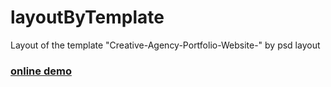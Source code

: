 # layoutByTemplate
 Layout of the template "Creative-Agency-Portfolio-Website-" by psd layout
### [online demo](https://locrun.github.io/Template/)
